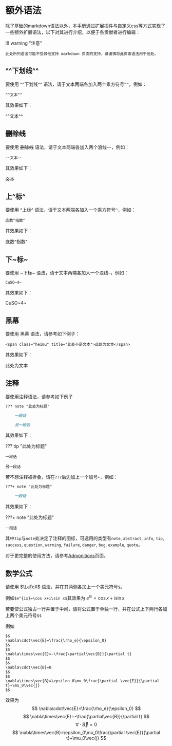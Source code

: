 # 额外语法

除了基础的markdown语法以外，本手册通过扩展插件与自定义css等方式实现了一些额外扩展语法，以下对其进行介绍，以便于各贡献者进行编辑：

!!! warning "注意"

    此处所列语法可能不受其他支持 markdown 页面的支持，请谨慎将此页面语法用于他处。

## ^^下划线^^

要使用 ^^下划线^^ 语法，请于文本两端各加入两个乘方符号`^^`，例如：

`^^文本^^`

其效果如下：

^^文本^^

## ~~删除线~~

要使用 ~~删除线~~ 语法，请于文本两端各加入两个浪线`~~`，例如：

`~~文本~~`

其效果如下：

~~文本~~

## 上^标^

要使用 ^上标^ 语法，请于文本两端各加入一个乘方符号`^`，例如：

`底数^指数^`

其效果如下：

底数^指数^

## 下~标~

要使用 ~下标~ 语法，请于文本两端各加入一个浪线`~`，例如：

`CuSO~4~`

其效果如下：

CuSO~4~

## 黑幕

要使用 <span class="heimu" title="这个是黑幕哦OvO">黑幕</span> 语法，请参考如下例子：

`<span class="heimu" title="此处不是文本">此处为文本</span>`

其效果如下：

<span class="heimu" title="此处不是文本">此处为文本</span>

## 注释

要使用注释语法，请参考如下例子

```markdown
??? note "此处为标题"

    一段话

    另一段话
```

其效果如下：

??? tip "此处为标题"

    一段话

    另一段话

若不想注释被折叠，请在`???`后边加上一个加号`+`，例如：

```markdown
???+ note "此处为标题"

    一段话
```

其效果如下：

???+ note "此处为标题"

    一段话

其中`tip`与`note`处决定了注释的图标，可选用的类型有`note`,  `abstract`, `info`, `tip`, `success`, `question`, `warning`, `failure`, `danger`, `bug`, `example`, `quote`。

对于更完整的使用方法，请参考[Admonitions](https://squidfunk.github.io/mkdocs-material/reference/admonitions/?h=admonition)页面。

## 数学公式

请使用 $\LaTeX$ 语法，并在其两侧各加上一个美元符号`$`。

例如`$e^{ix}=\cos x+i\sin x$`其效果为 $e^{ix}=\cos x+i\sin x$

若要使公式独占一行并置于中间，请将公式置于单独一行，并在公式上下两行各加上两个美元符号`$$`

例如
```
$$
\nabla\cdot\vec{E}=\frac{\rho_e}{\epsilon_0}
$$
$$
\nabla\times\vec{E}=-\frac{\partial\vec{B}}{\partial t}
$$
$$
\nabla\cdot\vec{B}=0
$$
$$
\nabla\times\vec{B}=\epsilon_0\mu_0\frac{\partial \vec{E}}{\partial t}+\mu_0\vec{j}
$$
```
效果为
$$
\nabla\cdot\vec{E}=\frac{\rho_e}{\epsilon_0}
$$
$$
\nabla\times\vec{E}=-\frac{\partial\vec{B}}{\partial t}
$$
$$
\nabla\cdot\vec{B}=0
$$
$$
\nabla\times\vec{B}=\epsilon_0\mu_0\frac{\partial \vec{E}}{\partial t}+\mu_0\vec{j}
$$